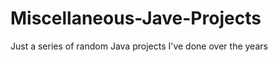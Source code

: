 Miscellaneous-Jave-Projects
===========================

Just a series of random Java projects I've done over the years
